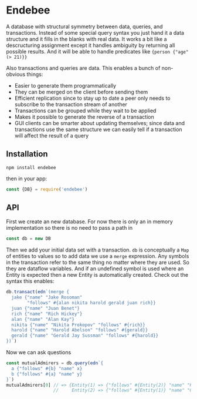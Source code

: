 # Endebee

A database with structural symmetry between data, queries, and transactions. Instead of some special query syntax you just hand it a data structure and it fills in the blanks with real data. It works a bit like a descructuring assignment except it handles ambiguity by returning all possible results. And it will be able to handle predicates like `{person {"age" (> 21)}}`

Also transactions and queries are data. This enables a bunch of non-obvious things:

- Easier to generate them programmatically
- They can be merged on the client before sending them
- Efficient replication since to stay up to date a peer only needs to subscribe to the transaction stream of   another
- Transactions can be grouped while they wait to be applied
- Makes it possible to generate the reverse of a transaction
- GUI clients can be smarter about updating themselves; since data and transactions use the same structure we can easily tell if a transaction will affect the result of a query

## Installation

`npm install endebee`

then in your app:

```js
const {DB} = require('endebee')
```

## API

First we create an new database. For now there is only an in memory implementation so there is no need to pass a path in

```js
const db = new DB
```

Then we add your initial data set with a transaction. `db` is conceptually a `Map` of entities to values so to add data we use a `merge` expression. Any symbols in the transaction refer to the same thing no matter where they are used. So they are dataflow variables. And if an undefined symbol is used where an Entity is expected then a new Entity is automatically created. Check out the syntax this enables:

```js
db.transact(edn`(merge {
  jake {"name" "Jake Rosoman"
        "follows" #{alan nikita harold gerald juan rich}}
  juan {"name" "Juan Benet"}
  rich {"name" "Rich Hickey"}
  alan {"name" "Alan Kay"}
  nikita {"name" "Nikita Prokopov" "follows" #{rich}}
  harold {"name" "Harold Abelson" "follows" #{gerald}}
  gerald {"name" "Gerald Jay Sussman" "follows" #{harold}}
})`)
```

Now we can ask questions

```js
const mutualAdmirers = db.query(edn`{
  a {"follows" #{b} "name" x}
  b {"follows" #{a} "name" y}
}`)
mutualAdmirers[0] // => {Entity(1) => {"follows" #{Entity(2)} "name" "Harold Abelson"}
                  //     Entity(2) => {"follows" #{Entity(1)} "name" "Gerald Jay Sussman"}}
```
